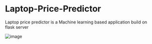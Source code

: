 # Laptop-Price-Predictor
Laptop price predictor is a Machine learning based application build on flask server

![image](https://github.com/user-attachments/assets/af3dbef8-c797-44d0-9571-283df5de48ca)

